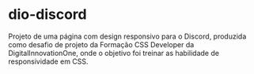 # dio-discord
Projeto de uma página com design responsivo para o Discord, produzida como desafio de projeto da Formação CSS Developer da DigitalInnovationOne, onde o objetivo foi treinar as habilidade de responsividade em CSS.
